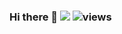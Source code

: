 ### Hi there 👋 ![](https://hit.yhype.me/github/profile?user_id=12596485) ![views](https://komarev.com/ghpvc/?username=reslear)
